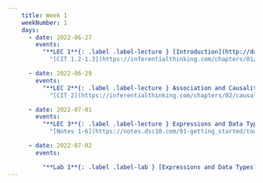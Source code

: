 ```yaml
---
    title: Week 1
    weekNumber: 1
    days:
      - date: 2022-06-27
        events:
          "**LEC 1**{: .label .label-lecture } [Introduction](http://datahub.ucsd.edu/user-redirect/git-sync?repo=https://github.com/dsc-courses/dsc10-2022-su&subPath=lectures/lec01/lec01.ipynb)":
            "[CIT 1.2-1.3](https://inferentialthinking.com/chapters/01/2/why-data-science.html)"

      - date: 2022-06-29
        events:
          "**LEC 2**{: .label .label-lecture } Association and Causality":
            "[CIT 2](https://inferentialthinking.com/chapters/02/causality-and-experiments.html)"

      - date: 2022-07-01
        events:
          "**LEC 3**{: .label .label-lecture } Expressions and Data Types":
            "[Notes 1-6](https://notes.dsc10.com/01-getting_started/tools.html)"

      - date: 2022-07-02
        events:

          "**Lab 1**{: .label .label-lab } [Expressions and Data Types](http://datahub.ucsd.edu/user-redirect/git-sync?repo=https://github.com/dsc-courses/dsc10-2022-su&subPath=labs/lab1/lab1.ipynb)":
---
```


